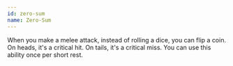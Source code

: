 ```yaml
---
id: zero-sum
name: Zero-Sum
---
```

When you make a melee attack, instead of rolling a dice, you can flip a coin. On heads, it's a critical hit. On tails, 
it's a critical miss. You can use this ability once per short rest.

